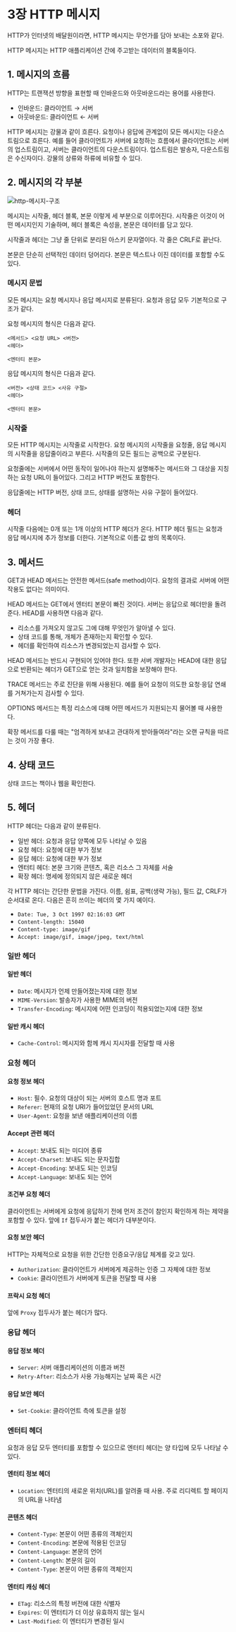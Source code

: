 # 3장 HTTP 메시지

HTTP가 인터넷의 배달원이라면, HTTP 메시지는 무언가를 담아 보내는 소포와 같다.

HTTP 메시지는 HTTP 애플리케이션 간에 주고받는 데이터의 블록들이다.

## 1. 메시지의 흐름

HTTP는 트랜잭션 방향을 표현할 때 인바운드와 아웃바운드라는 용어를 사용한다. 

- 인바운드: 클라이언트 → 서버
- 아웃바운드: 클라이언트 ← 서버

HTTP 메시지는 강물과 같이 흐른다. 요청이나 응답에 관계없이 모든 메시지는 다운스트림으로 흐른다. 예를 들어 클라이언트가 서버에 요청하는 흐름에서 클라이언트는 서버의 업스트림이고, 서버는 클라이언트의 다운스트림이다. 업스트림은 발송자, 다운스트림은 수신자이다. 강물의 상류와 하류에 비유할 수 있다.

## 2. 메시지의 각 부분

![http-메시지-구조](https://github.com/autroshot/studyroom/assets/95019875/e9004611-683b-44f2-8084-df79bc6814b8)

메시지는 시작줄, 헤더 블록, 본문 이렇게 세 부분으로 이루어진다. 시작줄은 이것이 어떤 메시지인지 기술하며, 헤더 블록은 속성을, 본문은 데이터를 담고 있다.

시작줄과 헤더는 그냥 줄 단위로 분리된 아스키 문자열이다. 각 줄은 CRLF로 끝난다.

본문은 단순히 선택적인 데이터 덩어리다. 본문은 텍스트나 이진 데이터를 포함할 수도 있다.

### 메시지 문법

모든 메시지는 요청 메시지나 응답 메시지로 분류된다. 요청과 응답 모두 기본적으로 구조가 같다.

요청 메시지의 형식은 다음과 같다.

```
<메서드> <요청 URL> <버전>
<헤더>

<엔터티 본문>
```

응답 메시지의 형식은 다음과 같다.

```
<버전> <상태 코드> <사유 구절>
<헤더>

<엔터티 본문>
```

### 시작줄

모든 HTTP 메시지는 시작줄로 시작한다. 요청 메시지의 시작줄을 요청줄, 응답 메시지의 시작줄을 응답줄이라고 부른다. 시작줄의 모든 필드는 공백으로 구분된다.

요청줄에는 서버에서 어떤 동작이 일어나야 하는지 설명해주는 메서드와 그 대상을 지칭하는 요청 URL이 들어있다. 그리고 HTTP 버전도 포함한다.

응답줄에는 HTTP 버전, 상태 코드, 상태를 설명하는 사유 구절이 들어있다.

### 헤더

시작줄 다음에는 0개 또는 1개 이상의 HTTP 헤더가 온다. HTTP 헤더 필드는 요청과 응답 메시지에 추가 정보를 더한다. 기본적으로 이름·값 쌍의 목록이다.

## 3. 메서드

GET과 HEAD 메서드는 안전한 메서드(safe method)이다. 요청의 결과로 서버에 어떤 작용도 없다는 의미이다.

HEAD 메서드는 GET에서 엔터티 본문이 빠진 것이다. 서버는 응답으로 헤더만을 돌려준다. HEAD를 사용하면 다음과 같다.

- 리소스를 가져오지 않고도 그에 대해 무엇인가 알아낼 수 있다.
- 상태 코드를 통해, 개체가 존재하는지 확인할 수 있다.
- 헤더를 확인하여 리소스가 변경되었는지 검사할 수 있다.

HEAD 메서드는 반드시 구현되어 있어야 한다. 또한 서버 개발자는 HEAD에 대한 응답으로 반환되는 헤더가 GET으로 얻는 것과 일치함을 보장해야 한다.

TRACE 메서드는 주로 진단을 위해 사용된다. 예를 들어 요청이 의도한 요청·응답 연쇄를 거쳐가는지 검사할 수 있다.

OPTIONS 메서드는 특정 리소스에 대해 어떤 메서드가 지원되는지 물어볼 때 사용한다.

확장 메서드를 다룰 때는 "엄격하게 보내고 관대하게 받아들여라"라는 오랜 규칙을 따르는 것이 가장 좋다.

## 4. 상태 코드

상태 코드는 책이나 웹을 확인한다.

## 5. 헤더

HTTP 헤더는 다음과 같이 분류된다.

- 일반 헤더: 요청과 응답 양쪽에 모두 나타날 수 있음
- 요청 헤더: 요청에 대한 부가 정보
- 응답 헤더: 요청에 대한 부가 정보
- 엔터티 헤더: 본문 크기와 콘텐츠, 혹은 리소스 그 자체를 서술
- 확장 헤더: 명세에 정의되지 않은 새로운 헤더

각 HTTP 헤더는 간단한 문법을 가진다. 이름, 쉼표, 공백(생략 가능), 필드 값, CRLF가 순서대로 온다. 다음은 흔히 쓰이는 헤더의 몇 가지 예이다.

- `Date: Tue, 3 Oct 1997 02:16:03 GMT`
- `Content-length: 15040`
- `Content-type: image/gif`
- `Accept: image/gif, image/jpeg, text/html`

### 일반 헤더

#### 일반 헤더

- `Date`: 메시지가 언제 만들어졌는지에 대한 정보
- `MIME-Version`: 발송자가 사용한 MIME의 버전
- `Transfer-Encoding`: 메시지에 어떤 인코딩이 적용되었는지에 대한 정보

#### 일반 캐시 헤더

- `Cache-Control`: 메시지와 함께 캐시 지시자를 전달할 때 사용

### 요청 헤더

#### 요청 정보 헤더

- `Host`: 필수. 요청의 대상이 되는 서버의 호스트 명과 포트
- `Referer`: 현재의 요청 URI가 들어있었던 문서의 URL
- `User-Agent`: 요청을 보낸 애플리케이션의 이름

#### Accept 관련 헤더

- `Accept`: 보내도 되는 미디어 종류
- `Accept-Charset`: 보내도 되는 문자집합
- `Accept-Encoding`: 보내도 되는 인코딩
- `Accept-Language`: 보내도 되는 언어

#### 조건부 요청 헤더

클라이언트는 서버에게 요청에 응답하기 전에 먼저 조건이 참인지 확인하게 하는 제약을 포함할 수 있다. 앞에 `If` 접두사가 붙는 헤더가 대부분이다.

#### 요청 보안 헤더

HTTP는 자체적으로 요청을 위한 간단한 인증요구/응답 체계를 갖고 있다.

- `Authorization`: 클라이언트가 서버에게 제공하는 인증 그 자체에 대한 정보
- `Cookie`: 클라이언트가 서버에게 토큰을 전달할 때 사용

#### 프락시 요청 헤더

앞에 `Proxy` 접두사가 붙는 헤더가 많다.

### 응답 헤더

#### 응답 정보 헤더

- `Server`: 서버 애플리케이션의 이름과 버전
- `Retry-After`: 리소스가 사용 가능해지는 날짜 혹은 시간

#### 응답 보안 헤더

- `Set-Cookie`: 클라이언트 측에 토큰을 설정

### 엔터티 헤더

요청과 응답 모두 엔터티를 포함할 수 있으므로 엔터티 헤더는 양 타입에 모두 나타날 수 있다.

#### 엔터티 정보 헤더

- `Location`: 엔터티의 새로운 위치(URL)를 알려줄 때 사용. 주로 리디렉트 할 페이지의 URL을 나타냄

#### 콘텐츠 헤더

- `Content-Type`: 본문이 어떤 종류의 객체인지
- `Content-Encoding`: 본문에 적용된 인코딩
- `Content-Language`: 본문의 언어
- `Content-Length`: 본문의 길이
- `Content-Type`: 본문이 어떤 종류의 객체인지

#### 엔터티 캐싱 헤더

- `ETag`: 리소스의 특정 버전에 대한 식별자
- `Expires`: 이 엔터티가 더 이상 유효하지 않는 일시
- `Last-Modified`: 이 엔터티가 변경된 일시